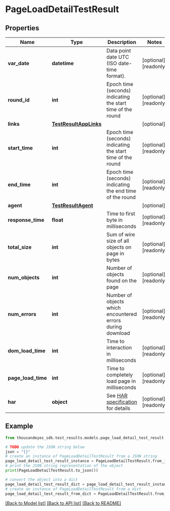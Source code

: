 # PageLoadDetailTestResult


## Properties

Name | Type | Description | Notes
------------ | ------------- | ------------- | -------------
**var_date** | **datetime** | Data point date UTC (ISO date-time format). | [optional] [readonly] 
**round_id** | **int** | Epoch time (seconds) indicating the start time of the round | [optional] [readonly] 
**links** | [**TestResultAppLinks**](TestResultAppLinks.md) |  | [optional] 
**start_time** | **int** | Epoch time (seconds) indicating the start time of the round | [optional] [readonly] 
**end_time** | **int** | Epoch time (seconds) indicating the end time of the round | [optional] [readonly] 
**agent** | [**TestResultAgent**](TestResultAgent.md) |  | [optional] 
**response_time** | **float** | Time to first byte in milliseconds | [optional] [readonly] 
**total_size** | **int** | Sum of wire size of all objects on page in bytes | [optional] [readonly] 
**num_objects** | **int** | Number of objects found on the page | [optional] [readonly] 
**num_errors** | **int** | Number of objects which encountered errors during download | [optional] [readonly] 
**dom_load_time** | **int** | Time to interaction in milliseconds | [optional] [readonly] 
**page_load_time** | **int** | Time to completely load page in milliseconds | [optional] [readonly] 
**har** | **object** | See [HAR specification](http://www.softwareishard.com/blog/har-12-spec/) for details | [optional] [readonly] 

## Example

```python
from thousandeyes_sdk.test_results.models.page_load_detail_test_result import PageLoadDetailTestResult

# TODO update the JSON string below
json = "{}"
# create an instance of PageLoadDetailTestResult from a JSON string
page_load_detail_test_result_instance = PageLoadDetailTestResult.from_json(json)
# print the JSON string representation of the object
print(PageLoadDetailTestResult.to_json())

# convert the object into a dict
page_load_detail_test_result_dict = page_load_detail_test_result_instance.to_dict()
# create an instance of PageLoadDetailTestResult from a dict
page_load_detail_test_result_from_dict = PageLoadDetailTestResult.from_dict(page_load_detail_test_result_dict)
```
[[Back to Model list]](../README.md#documentation-for-models) [[Back to API list]](../README.md#documentation-for-api-endpoints) [[Back to README]](../README.md)


